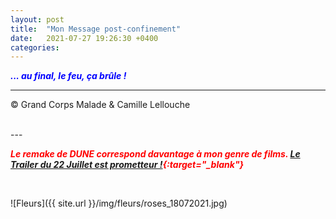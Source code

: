 ```yaml
---
layout: post
title:  "Mon Message post-confinement"
date:   2021-07-27 19:26:30 +0400
categories: 
---
```



<span style="color: blue">***... au final, le feu, ça brûle !***</span>
<br/>


---
&copy;  Grand Corps Malade & Camille Lellouche

<br>
---


<span style="color: red">***Le remake de DUNE correspond davantage à mon genre de films. [Le Trailer du 22 Juillet est prometteur !](https://www.youtube.com/watch?v=CjVqieIWGjM){:target="_blank"}***</span>

<br>



![Fleurs]({{ site.url }}/img/fleurs/roses_18072021.jpg)